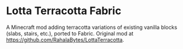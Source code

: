 # Lotta Terracotta Fabric

A Minecraft mod adding terracotta variations of existing vanilla blocks (slabs, stairs, etc.), ported to Fabric. Original mod at https://github.com/RahalaBytes/LottaTerracotta.